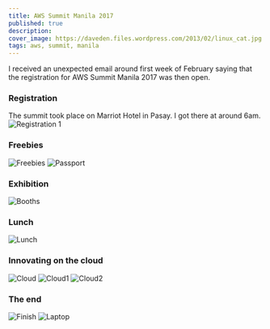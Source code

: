 ```yaml
---
title: AWS Summit Manila 2017
published: true
description: 
cover_image: https://daveden.files.wordpress.com/2013/02/linux_cat.jpg
tags: aws, summit, manila
---
```

I received an unexpected email around first week of February saying that the registration for AWS Summit Manila 2017 was then open.

### Registration
The summit took place on Marriot Hotel in Pasay. I got there at around 6am.
![Registration 1](/images/aws/registration2.jpg)

### Freebies
![Freebies](/images/aws/freebies.jpg)
![Passport](/images/aws/passport.jpg)

### Exhibition
![Booths](/images/aws/booths.jpg)

### Lunch
![Lunch](/images/aws/lunch.jpg)

### Innovating on the cloud
![Cloud](/images/aws/cloud.png)
![Cloud1](/images/aws/automating-compiance.jpg)
![Cloud2](/images/aws/aws1.jpg)

### The end
![Finish](/images/aws/finish.jpg)
![Laptop](/images/aws/laptop.jpg)
